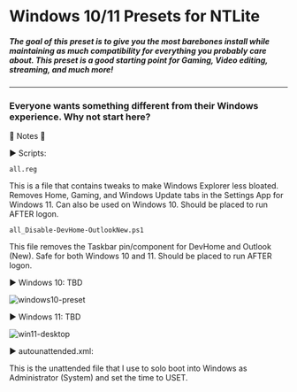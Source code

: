 <h1>Windows 10/11 Presets for NTLite</h1>
<h5>The goal of this preset is to give you the most barebones install while maintaining as much compatibility for everything you probably care about. This preset is a good starting point for Gaming, Video editing, streaming, and much more!</h5><hr>
<h3>Everyone wants something different from their Windows experience. Why not start here?</h3>

🔴 Notes 🔴

▶ Scripts:

`all.reg`

This is a file that contains tweaks to make Windows Explorer less bloated. Removes Home, Gaming, and Windows Update tabs in the Settings App for Windows 11. Can also be used on Windows 10. Should be placed to run AFTER logon.

`all_Disable-DevHome-OutlookNew.ps1`

This file removes the Taskbar pin/component for DevHome and Outlook (New). Safe for both Windows 10 and 11. Should be placed to run AFTER logon.
  
▶ Windows 10: TBD

![windows10-preset](https://github.com/user-attachments/assets/cc6ef5fb-0b9f-4dce-b6d0-f0fba1a3a8d8)


▶ Windows 11: TBD

![win11-desktop](https://github.com/user-attachments/assets/52402e6d-e9b5-4d22-b760-82552d13371e)


▶ autounattended.xml:

  This is the unattended file that I use to solo boot into Windows as Administrator (System) and set the time to USET.
